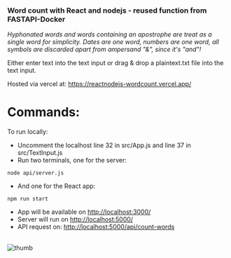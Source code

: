 ### **Word count with React and nodejs - reused function from FASTAPI-Docker**

_Hyphonated words and words containing an apostrophe are treat as a single word for simplicity._
_Dates are one word, numbers are one word, all symbols are discarded apart from ampersand "&", since it's "and"!_

Either enter text into the text input or drag & drop a plaintext.txt file into the text input.

Hosted via vercel at: https://reactnodejs-wordcount.vercel.app/

# Commands:
To run locally:
- Uncomment the localhost line 32 in src/App.js and line 37 in src/TextInput.js
- Run two terminals, one for the server:
```
node api/server.js
```

- And one for the React app:
```
npm run start
```

- App will be available on [http://localhost:3000/](http://localhost:3000/)
- Server will run on [http://localhost:5000/](http://localhost:5000/)
- API request on: [http://localhost:5000/api/count-words](http://localhost:5000/api/count-words)

\
![thumb](https://github.com/lachesis17/react-wordcount/assets/78860436/f6e83379-66c0-4aca-9ff1-d229268a5915)
